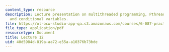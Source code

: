 ```yaml
---
content_type: resource
description: Lecture presentation on multithreaded programming, Pthreads, API, Mutex,
  and conditional variables.
file: https://ol-ocw-studio-app-qa.s3.amazonaws.com/courses/6-087-practical-programming-in-c-january-iap-2010/40d5984d819aaa72e55aa10376b73bde_MIT6_087IAP10_lec12.pdf
file_type: application/pdf
resourcetype: Document
title: Lecture 12
uid: 40d5984d-819a-aa72-e55a-a10376b73bde
---
```


